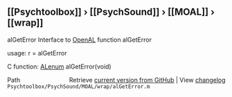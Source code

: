 ## [[Psychtoolbox]] &#8250; [[PsychSound]] &#8250; [[MOAL]] &#8250; [[wrap]]

alGetError  Interface to [OpenAL](OpenAL) function alGetError  
  
usage:  r = alGetError  
  
C function:  [ALenum](ALenum) alGetError(void)  




<div class="code_header" style="text-align:right;">
  <span style="float:left;">Path&nbsp;&nbsp;</span> <span class="counter">Retrieve <a href=
  "https://raw.github.com/Psychtoolbox-3/Psychtoolbox-3/beta/Psychtoolbox/PsychSound/MOAL/wrap/alGetError.m">current version from GitHub</a> | View <a href=
  "https://github.com/Psychtoolbox-3/Psychtoolbox-3/commits/beta/Psychtoolbox/PsychSound/MOAL/wrap/alGetError.m">changelog</a></span>
</div>
<div class="code">
  <code>Psychtoolbox/PsychSound/MOAL/wrap/alGetError.m</code>
</div>

